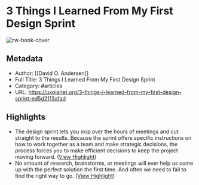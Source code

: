 # 3 Things I Learned From My First Design Sprint

![rw-book-cover](https://readwise-assets.s3.amazonaws.com/static/images/article3.5c705a01b476.png)

## Metadata
- Author: [[David O. Andersen]]
- Full Title: 3 Things I Learned From My First Design Sprint
- Category: #articles
- URL: https://uxplanet.org/3-things-i-learned-from-my-first-design-sprint-ed5d2113afad

## Highlights
- The design sprint lets you skip over the hours of meetings and cut straight to the results. Because the sprint offers specific instructions on how to work together as a team and make strategic decisions, the process forces you to make efficient decisions to keep the project moving forward. ([View Highlight](https://instapaper.com/read/1404061423/16107066))
- No amount of research, brainstorms, or meetings will ever help us come up with the perfect solution the first time. And often we need to fail to find the right way to go. ([View Highlight](https://instapaper.com/read/1404061423/16107074))
